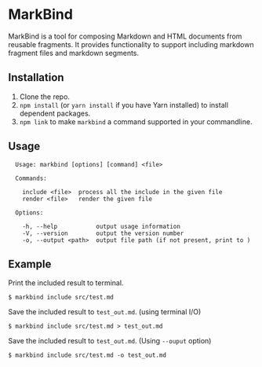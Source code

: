 # MarkBind
MarkBind is a tool for composing Markdown and HTML documents from reusable fragments. It provides functionality to 
support including markdown fragment files and markdown segments.
 
## Installation
1. Clone the repo.
2. `npm install` (or `yarn install` if you have Yarn installed) to install dependent packages.
3. `npm link` to make `markbind` a command supported in your commandline.

## Usage
```
  Usage: markbind [options] [command] <file>
  
  Commands:

    include <file>  process all the include in the given file
    render <file>   render the given file

  Options:

    -h, --help           output usage information
    -V, --version        output the version number
    -o, --output <path>  output file path (if not present, print to )
```

## Example
Print the included result to terminal.
```
$ markbind include src/test.md
```

Save the included result to `test_out.md`. (using terminal I/O)
```
$ markbind include src/test.md > test_out.md
```

Save the included result to `test_out.md`. (Using `--ouput` option)
```
$ markbind include src/test.md -o test_out.md
```